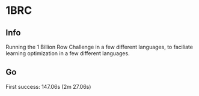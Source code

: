 # 1BRC

## Info

Running the 1 Billion Row Challenge in a few different languages, to faciliate learning optimization in a few different languages.

## Go

First success: 147.06s (2m 27.06s)
